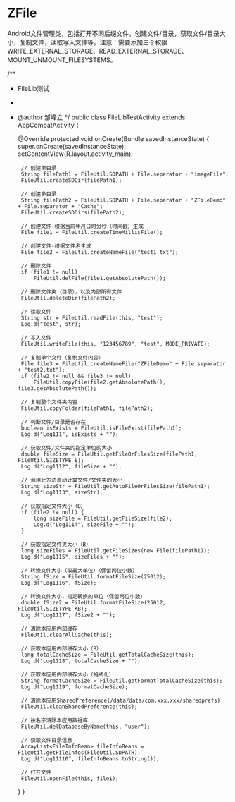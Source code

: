 # ZFile
Android文件管理类，包括打开不同后缀文件，创建文件/目录，获取文件/目录大小，复制文件，读取写入文件等。注意：需要添加三个权限 WRITE_EXTERNAL_STORAGE、READ_EXTERNAL_STORAGE、MOUNT_UNMOUNT_FILESYSTEMS。

/**
 * FileLib测试
 *
 * @author 邹峰立
 */
public class FileLibTestActivity extends AppCompatActivity {

    @Override
    protected void onCreate(Bundle savedInstanceState) {
        super.onCreate(savedInstanceState);
        setContentView(R.layout.activity_main);

        // 创建单目录
        String filePath1 = FileUtil.SDPATH + File.separator + "imageFile";
        FileUtil.createSDDir(filePath1);

        // 创建多目录
        String filePath2 = FileUtil.SDPATH + File.separator + "ZFileDemo" + File.separator + "Cache";
        FileUtil.createSDDirs(filePath2);

        // 创建文件-根据当前年月日时分秒（时间戳）生成
        File file1 = FileUtil.createTimeMillisFile();

        // 创建文件-根据文件名生成
        File file2 = FileUtil.createNameFile("test1.txt");

        // 删除文件
        if (file1 != null)
            FileUtil.delFile(file1.getAbsolutePath());

        // 删除文件夹（目录），以及内部所有文件
        FileUtil.deleteDir(filePath2);

        // 读取文件
        String str = FileUtil.readFile(this, "test");
        Log.d("test", str);

        // 写入文件
        FileUtil.writeFile(this, "123456789", "test", MODE_PRIVATE);

        // 复制单个文件（复制文件内容）
        File file3 = FileUtil.createNameFile("ZFileDemo" + File.separator + "test2.txt");
        if (file2 != null && file3 != null)
            FileUtil.copyFile(file2.getAbsolutePath(), file3.getAbsolutePath());

        // 复制整个文件夹内容
        FileUtil.copyFolder(filePath1, filePath2);

        // 判断文件/目录是否存在
        boolean isExists = FileUtil.isFileExist(filePath1);
        Log.d("Log111", isExists + "");

        // 获取文件/文件夹的指定单位的大小
        double fileSize = FileUtil.getFileOrFilesSize(filePath1, FileUtil.SIZETYPE_B);
        Log.d("Log1112", fileSize + "");

        // 调用此方法自动计算文件/文件夹的大小
        String sizeStr = FileUtil.getAutoFileOrFilesSize(filePath1);
        Log.d("Log1113", sizeStr);

        // 获取指定文件大小（B）
        if (file2 != null) {
            long sizeFile = FileUtil.getFileSize(file2);
            Log.d("Log1114", sizeFile + "");
        }

        // 获取指定文件夹大小（B）
        long sizeFiles = FileUtil.getFileSizes(new File(filePath1));
        Log.d("Log1115", sizeFiles + "");

        // 转换文件大小（取最大单位）（保留两位小数）
        String fSize = FileUtil.formatFileSize(25012);
        Log.d("Log1116", fSize);

        // 转换文件大小，指定转换的单位（保留两位小数）
        double fSize2 = FileUtil.formatFileSize(25012, FileUtil.SIZETYPE_KB);
        Log.d("Log1117", fSize2 + "");

        // 清除本应用内部缓存
        FileUtil.clearAllCache(this);

        // 获取本应用内部缓存大小（B）
        long totalCacheSize = FileUtil.getTotalCacheSize(this);
        Log.d("Log1118", totalCacheSize + "");

        // 获取本应用内部缓存大小（格式化）
        String formatCacheSize = FileUtil.getFormatTotalCacheSize(this);
        Log.d("Log1119", formatCacheSize);

        // 清除本应用SharedPreference(/data/data/com.xxx.xxx/sharedprefs)
        FileUtil.cleanSharedPreference(this);

        // 按名字清除本应用数据库
        FileUtil.delDatabaseByName(this, "user");

        // 获取文件目录信息
        ArrayList<FileInfoBean> fileInfoBeans = FileUtil.getFileInfos(FileUtil.SDPATH);
        Log.d("Log11110", fileInfoBeans.toString());

        // 打开文件
        FileUtil.openFile(this, file1);
    }
}
